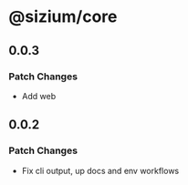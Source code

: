 # @sizium/core

## 0.0.3

### Patch Changes

- Add web

## 0.0.2

### Patch Changes

- Fix cli output, up docs and env workflows
